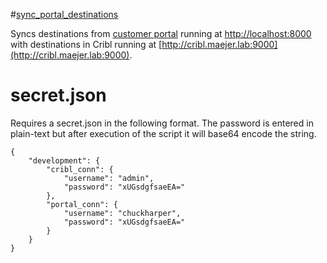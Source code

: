 
#[sync_portal_destinations](https://github.com/chuckharper1969/scripts/tree/main/cribl/cribl_controller/sync_git_file_with_lookup/main.py)

Syncs destinations from [customer portal](https://github.com/chuckharper1969/cribl_customer_portal/tree/main/cribl_portals) running at [http://localhost:8000](http://localhost:8000) with destinations in Cribl running at [http://cribl.maejer.lab:9000](http://cribl.maejer.lab:9000).

# secret.json
Requires a secret.json in the following format. The password is entered in plain-text but after execution of the script it will base64 encode the string.
```
{
    "development": {
        "cribl_conn": {
            "username": "admin",
            "password": "xUGsdgfsaeEA="
        },
        "portal_conn": {
            "username": "chuckharper",
            "password": "xUGsdgfsaeEA="
        }
    }
}
```
